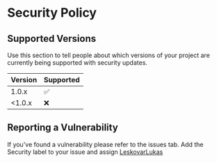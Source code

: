 # Security Policy

## Supported Versions

Use this section to tell people about which versions of your project are
currently being supported with security updates.

| Version | Supported          |
| ------- | ------------------ |
| 1.0.x   | :white_check_mark: |
| <1.0.x   | :x: |


## Reporting a Vulnerability

If you've found a vulnerability please refer to the issues tab.
Add the Security label to your issue and assign [LeskovarLukas](https://github.com/LeskovarLukas)

